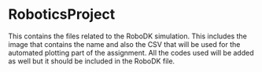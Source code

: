 # RoboticsProject

This contains the files related to the RoboDK simulation. This includes the image that contains the name and also the CSV that will be used for the automated plotting part of the assignment. All the codes used will be added as well but it should be included in the RoboDK file.
